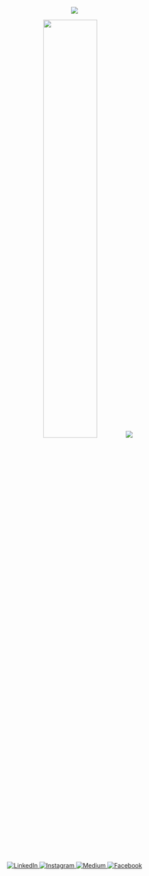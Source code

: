 
<p align="center">  
  <img  src ="dictionary2.jpg&background=FFFFFF00">
    </p>

<p align="center">
    
  <img height="50%" width="auto" src ="https://github-readme-stats.vercel.app/api/top-langs/?username=sezerlucianturkmen&layout=compact&hide_border=true&theme=darcula&bg_color=00000000&langs_count=8">
  <img src ="https://github-readme-streak-stats.herokuapp.com?user=sezerlucianturkmen&theme=darcula&hide_border=true&background=FFFFFF00">
    </p>

<p align="center">
    <a href="https://tr.linkedin.com/in/sezerlucianturkmen" target="_blank">
    <img src="https://img.shields.io/badge/linkedin-%230077B5.svg?&style=for-the-badge&logo=linkedin&logoColor=white&color=071A2C" alt="LinkedIn"/>
  </a>
  <a href=https://www.instagram.com/sezer.who/" target="_blank">
    <img src="https://img.shields.io/badge/instagram-%23E4405F.svg?&style=for-the-badge&logo=instagram&logoColor=white&color=071A2C" alt="Instagram"/>
  </a>
  <a href="https://medium.com/@sezerlucianturkmen" target="_blank">
    <img src="https://img.shields.io/badge/medium-%2312100E.svg?&style=for-the-badge&logo=medium&logoColor=white&color=071A2C" alt="Medium"/>
  </a>
  <a href=https://tr-tr.facebook.com/sezer.turkmen" target="_blank">
    <img src="https://img.shields.io/badge/facebook-%231877F2.svg?&style=for-the-badge&logo=facebook&logoColor=white&color=071A2C" alt="Facebook"/>
  </a>
</p>
